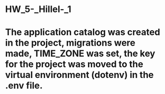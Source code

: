 # HW_5-_Hillel-_1

# The application catalog was created in the project, migrations were made, TIME_ZONE was set, the key for the project was moved to the virtual environment (dotenv) in the .env file.
<!-- 
ДЗ 6. Flake8, CI/CD (Black, tox)

Установлен и настрооен flake8 с дополнительными модулями (flake8-django, flake8-import-order, flake8-builtins, flake8-print).

Настроен файл конфигураций для него и проверен код на предмет ошибок и исправлены.

Добавилен файл настроек для CI/CD и настроен так, что бы при попадании изменений в репозиторий запускается CI/CD

В CI/CD проверен код на ошибки от flake8(+расширения) и запущены тесты



*CI/CD - Github Actions.

 -->
